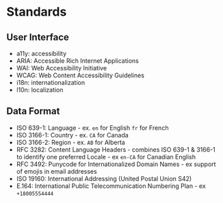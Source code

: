 # Standards

## User Interface
- a11y: accessibility
 - ARIA: Accessible Rich Internet Applications
 - WAI: Web Accessibility Initiative
 - WCAG: Web Content Accessibility Guidelines
- i18n: internationalization
- l10n: localization

## Data Format
- ISO 639-1: Language - ex. `en` for English `fr` for French 
- ISO 3166-1: Country - ex. `CA` for Canada
- ISO 3166-2: Region - ex. `AB` for Alberta
- RFC 3282: Content Language Headers - combines ISO 639-1 & 3166-1 to identify one preferred Locale - ex `en-CA` for Canadian English
- RFC 3492: Punycode for Internationalized Domain Names - ex support of emojis in email addresses
- ISO 19160: International Addressing (United Postal Union S42)
- E.164: International Public Telecommunication Numbering Plan - ex `+18005554444`